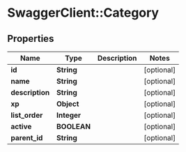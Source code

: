 # SwaggerClient::Category

## Properties
Name | Type | Description | Notes
------------ | ------------- | ------------- | -------------
**id** | **String** |  | [optional] 
**name** | **String** |  | [optional] 
**description** | **String** |  | [optional] 
**xp** | **Object** |  | [optional] 
**list_order** | **Integer** |  | [optional] 
**active** | **BOOLEAN** |  | [optional] 
**parent_id** | **String** |  | [optional] 


